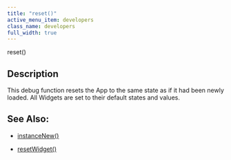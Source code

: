 ```yaml
---
title: "reset()"
active_menu_item: developers
class_name: developers
full_width: true
---
```



reset()

## Description

This debug function resets the App to the same state as if it had been newly loaded. All Widgets are set to their default states and values.

## See Also:

 - [instanceNew()](../instance-data-functions/instancenew)

 - [resetWidget()](../widget-functions/resetwidget)

